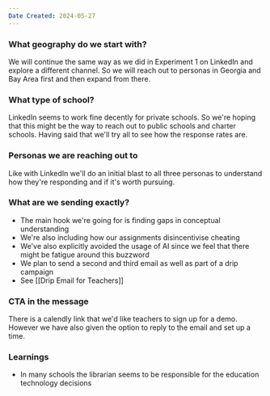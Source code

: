 ```yaml
---
Date Created: 2024-05-27
---
```

### What geography do we start with?

We will continue the same way as we did in Experiment 1 on LinkedIn and explore a different channel. So we will reach out to personas in Georgia and Bay Area first and then expand from there.

### What type of school?

LinkedIn seems to work fine decently for private schools. So we're hoping that this might be the way to reach out to public schools and charter schools. Having said that we'll try all to see how the response rates are.

### Personas we are reaching out to

Like with LinkedIn we'll do an initial blast to all three personas to understand how they're responding and if it's worth pursuing. 

### What are we sending exactly?

- The main hook we're going for is finding gaps in conceptual understanding 
- We're also including how our assignments disincentivise cheating
- We've also explicitly avoided the usage of AI since we feel that there might be fatigue around this buzzword
- We plan to send a second and third email as well as part of a drip campaign
- See [[Drip Email for Teachers]]

### CTA in the message

There is a calendly link that we'd like teachers to sign up for a demo. However we have also given the option to reply to the email and set up a time. 

### Learnings
- In many schools the librarian seems to be responsible for the education technology decisions

